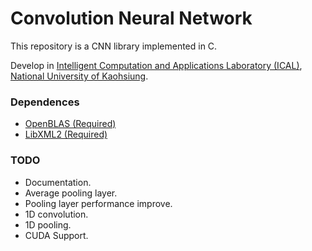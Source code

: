 # Convolution Neural Network

This repository is a CNN library implemented in C.

Develop in [Intelligent Computation and Applications Laboratory (ICAL)](http://www.ical.tw/), [National University of Kaohsiung](http://www.nuk.edu.tw/bin/home.php).

### Dependences
- [OpenBLAS (Required)](https://www.openblas.net/)
- [LibXML2 (Required)](http://xmlsoft.org/)

### TODO
- Documentation.
- Average pooling layer.
- Pooling layer performance improve.
- 1D convolution.
- 1D pooling.
- CUDA Support.
